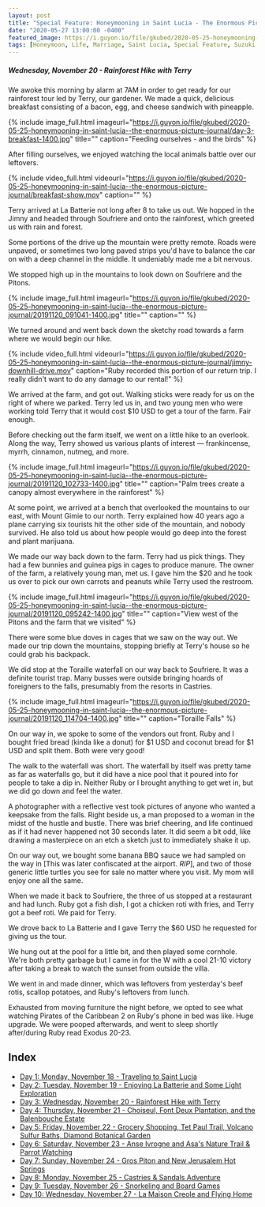 ```yaml
---
layout: post
title: "Special Feature: Honeymooning in Saint Lucia - The Enormous Picture Journal - Day 3"
date: "2020-05-27 13:00:00 -0400"
featured_image: https://i.guyon.io/file/gkubed/2020-05-25-honeymooning-in-saint-lucia--the-enormous-picture-journal/20191120_102733-1400.jpg
tags: [Honeymoon, Life, Marriage, Saint Lucia, Special Feature, Suzuki Jimny]
---
```


##### Wednesday, November 20 - Rainforest Hike with Terry

We awoke this morning by alarm at 7AM in order to get ready for our rainforest tour led by Terry, our gardener. We made a quick, delicious breakfast consisting of a bacon, egg, and cheese sandwich with pineapple.

<!--more-->

{% include image_full.html imageurl="https://i.guyon.io/file/gkubed/2020-05-25-honeymooning-in-saint-lucia--the-enormous-picture-journal/day-3-breakfast-1400.jpg" title="" caption="Feeding ourselves - and the birds" %}

After filling ourselves, we enjoyed watching the local animals battle over our leftovers.

{% include video_full.html videourl="https://i.guyon.io/file/gkubed/2020-05-25-honeymooning-in-saint-lucia--the-enormous-picture-journal/breakfast-show.mov" caption="" %}

Terry arrived at La Batterie not long after 8 to take us out. We hopped in the Jimny and headed through Soufriere and onto the rainforest, which greeted us with rain and forest.

Some portions of the drive up the mountain were pretty remote. Roads were unpaved, or sometimes two long paved strips you'd have to balance the car on with a deep channel in the middle. It undeniably made me a bit nervous.

We stopped high up in the mountains to look down on Soufriere and the Pitons.

{% include image_full.html imageurl="https://i.guyon.io/file/gkubed/2020-05-25-honeymooning-in-saint-lucia--the-enormous-picture-journal/20191120_091041-1400.jpg" title="" caption="" %}

We turned around and went back down the sketchy road towards a farm where we would begin our hike.

{% include video_full.html videourl="https://i.guyon.io/file/gkubed/2020-05-25-honeymooning-in-saint-lucia--the-enormous-picture-journal/jimny-downhill-drive.mov" caption="Ruby recorded this portion of our return trip. I really didn't want to do any damage to our rental!" %}

We arrived at the farm, and got out. Walking sticks were ready for us on the right of where we parked. Terry led us in, and two young men who were working told Terry that it would cost $10 USD to get a tour of the farm. Fair enough.

Before checking out the farm itself, we went on a little hike to an overlook. Along the way, Terry showed us various plants of interest — frankincense, myrrh, cinnamon, nutmeg, and more.

{% include image_full.html imageurl="https://i.guyon.io/file/gkubed/2020-05-25-honeymooning-in-saint-lucia--the-enormous-picture-journal/20191120_102733-1400.jpg" title="" caption="Palm trees create a canopy almost everywhere in the rainforest" %}

At some point, we arrived at a bench that overlooked the mountains to our east, with Mount Gimie to our north. Terry explained how 40 years ago a plane carrying six tourists hit the other side of the mountain, and nobody survived. He also told us about how people would go deep into the forest and plant marijuana.

We made our way back down to the farm. Terry had us pick things. They had a few bunnies and guinea pigs in cages to produce manure. The owner of the farm, a relatively young man, met us. I gave him the $20 and he took us over to pick our own carrots and peanuts while Terry used the restroom.

{% include image_full.html imageurl="https://i.guyon.io/file/gkubed/2020-05-25-honeymooning-in-saint-lucia--the-enormous-picture-journal/20191120_095242-1400.jpg" title="" caption="View west of the Pitons and the farm that we visited" %}

There were some blue doves in cages that we saw on the way out. We made our trip down the mountains, stopping briefly at Terry's house so he could grab his backpack.

We did stop at the Toraille waterfall on our way back to Soufriere. It was a definite tourist trap. Many busses were outside bringing hoards of foreigners to the falls, presumably from the resorts in Castries.

{% include image_full.html imageurl="https://i.guyon.io/file/gkubed/2020-05-25-honeymooning-in-saint-lucia--the-enormous-picture-journal/20191120_114704-1400.jpg" title="" caption="Toraille Falls" %}

On our way in, we spoke to some of the vendors out front. Ruby and I bought fried bread (kinda like a donut) for $1 USD and coconut bread for $1 USD and split them. Both were very good!

The walk to the waterfall was short. The waterfall by itself was pretty tame as far as waterfalls go, but it did have a nice pool that it poured into for people to take a dip in. Neither Ruby or I brought anything to get wet in, but we did go down and feel the water.

A photographer with a reflective vest took pictures of anyone who wanted a keepsake from the falls. Right beside us, a man proposed to a woman in the midst of the hustle and bustle. There was brief cheering, and life continued as if it had never happened not 30 seconds later. It did seem a bit odd, like drawing a masterpiece on an etch a sketch just to immediately shake it up.

On our way out, we bought some banana BBQ sauce we had sampled on the way in [This was later confiscated at the airport. *RIP*], and two of those generic little turtles you see for sale no matter where you visit. My mom will enjoy one all the same.

When we made it back to Soufriere, the three of us stopped at a restaurant and had lunch. Ruby got a fish dish, I got a chicken roti with fries, and Terry got a beef roti. We paid for Terry.

We drove back to La Batterie and I gave Terry the $60 USD he requested for giving us the tour.

We hung out at the pool for a little bit, and then played some cornhole. We're both pretty garbage but I came in for the W with a cool 21-10 victory after taking a break to watch the sunset from outside the villa.

We went in and made dinner, which was leftovers from yesterday's beef rotis, scallop potatoes, and Ruby's leftovers from lunch.

Exhausted from moving furniture the night before, we opted to see what watching Pirates of the Caribbean 2 on Ruby's phone in bed was like. Huge upgrade. We were pooped afterwards, and went to sleep shortly after/during Ruby read Exodus 20-23.

## Index

* [Day 1: Monday, November 18 - Traveling to Saint Lucia](../../../05/25/special-feature-honeymooning-in-saint-lucia-the-enormous-picture-journal-day-1/)
* [Day 2: Tuesday, November 19 - Enjoying La Batterie and Some Light Exploration](../../../05/26/special-feature-honeymooning-in-saint-lucia-the-enormous-picture-journal-day-2/)
* [Day 3: Wednesday, November 20 - Rainforest Hike with Terry](../../../05/27/special-feature-honeymooning-in-saint-lucia-the-enormous-picture-journal-day-3/)
* [Day 4: Thursday, November 21 - Choiseul, Font Deux Plantation, and the Balenbouche Estate](../../../05/28/special-feature-honeymooning-in-saint-lucia-the-enormous-picture-journal-day-4/)
* [Day 5: Friday, November 22 - Grocery Shopping, Tet Paul Trail, Volcano Sulfur Baths, Diamond Botanical Garden](../../../05/29/special-feature-honeymooning-in-saint-lucia-the-enormous-picture-journal-day-5/)
* [Day 6: Saturday, November 23 - Anse Ivrogne and Asa's Nature Trail & Parrot Watching](../../../05/30/special-feature-honeymooning-in-saint-lucia-the-enormous-picture-journal-day-6/)
* [Day 7: Sunday, November 24 - Gros Piton and New Jerusalem Hot Springs](../../../06/01/special-feature-honeymooning-in-saint-lucia-the-enormous-picture-journal-day-7/)
* [Day 8: Monday, November 25 - Castries & Sandals Adventure](../../../06/02/special-feature-honeymooning-in-saint-lucia-the-enormous-picture-journal-day-8/)
* [Day 9: Tuesday, November 26 - Snorkeling and Board Games](../../../06/03/special-feature-honeymooning-in-saint-lucia-the-enormous-picture-journal-day-9/)
* [Day 10: Wednesday, November 27 - La Maison Creole and Flying Home](../../../06/04/special-feature-honeymooning-in-saint-lucia-the-enormous-picture-journal-day-10/)
